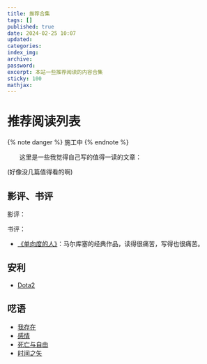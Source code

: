 ```yaml
---
title: 推荐合集
tags: []
published: true
date: 2024-02-25 10:07
updated:
categories:
index_img:
archive:
password:
excerpt: 本站一些推荐阅读的内容合集
sticky: 100
mathjax:
---
```


# 推荐阅读列表

{% note danger  %}
施工中
{% endnote %}

&emsp;&emsp;这里是一些我觉得自己写的值得一读的文章：

(好像没几篇值得看的啊)

## 影评、书评

影评：

书评：

- [《单向度的人》](/hexo/essays/one-dimensional-man)：马尔库塞的经典作品，读得很痛苦，写得也很痛苦。

## 安利
- [Dota2](/hexo/diary/ti12)

## 呓语
- [我存在](/hexo/contemplation/Existence)
- [感情](/hexo/contemplation/loveillusion)
- [死亡与自由](/hexo/contemplation/free-and-death)
- [时间之矢](/hexo/showerthoughts/arrowoftime)
